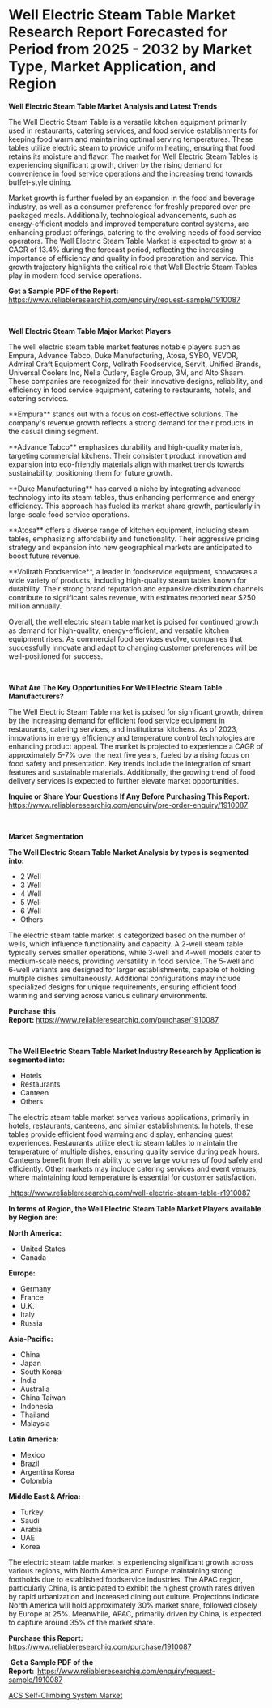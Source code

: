 <p><h1>Well Electric Steam Table Market Research Report Forecasted for Period from 2025 -  2032 by Market Type, Market Application, and Region</h1></p><p><strong>Well Electric Steam Table Market Analysis and Latest Trends</strong></p>
<p><p>The Well Electric Steam Table is a versatile kitchen equipment primarily used in restaurants, catering services, and food service establishments for keeping food warm and maintaining optimal serving temperatures. These tables utilize electric steam to provide uniform heating, ensuring that food retains its moisture and flavor. The market for Well Electric Steam Tables is experiencing significant growth, driven by the rising demand for convenience in food service operations and the increasing trend towards buffet-style dining. </p><p>Market growth is further fueled by an expansion in the food and beverage industry, as well as a consumer preference for freshly prepared over pre-packaged meals. Additionally, technological advancements, such as energy-efficient models and improved temperature control systems, are enhancing product offerings, catering to the evolving needs of food service operators. The Well Electric Steam Table Market is expected to grow at a CAGR of 13.4% during the forecast period, reflecting the increasing importance of efficiency and quality in food preparation and service. This growth trajectory highlights the critical role that Well Electric Steam Tables play in modern food service operations.</p></p>
<p><strong>Get a Sample PDF of the Report:&nbsp;</strong> <a href="https://www.reliableresearchiq.com/enquiry/request-sample/1910087?utm_campaign=2395&utm_medium=2&utm_source=Github&utm_content=ia&utm_term=01032025&utm_id=well-electric-steam-table">https://www.reliableresearchiq.com/enquiry/request-sample/1910087</a></p>
<p>&nbsp;</p>
<p><strong>Well Electric Steam Table Major Market Players</strong></p>
<p><p>The well electric steam table market features notable players such as Empura, Advance Tabco, Duke Manufacturing, Atosa, SYBO, VEVOR, Admiral Craft Equipment Corp, Vollrath Foodservice, ServIt, Unified Brands, Universal Coolers Inc, Nella Cutlery, Eagle Group, 3M, and Alto Shaam. These companies are recognized for their innovative designs, reliability, and efficiency in food service equipment, catering to restaurants, hotels, and catering services.</p><p>**Empura** stands out with a focus on cost-effective solutions. The company's revenue growth reflects a strong demand for their products in the casual dining segment. </p><p>**Advance Tabco** emphasizes durability and high-quality materials, targeting commercial kitchens. Their consistent product innovation and expansion into eco-friendly materials align with market trends towards sustainability, positioning them for future growth.</p><p>**Duke Manufacturing** has carved a niche by integrating advanced technology into its steam tables, thus enhancing performance and energy efficiency. This approach has fueled its market share growth, particularly in large-scale food service operations.</p><p>**Atosa** offers a diverse range of kitchen equipment, including steam tables, emphasizing affordability and functionality. Their aggressive pricing strategy and expansion into new geographical markets are anticipated to boost future revenue.</p><p>**Vollrath Foodservice**, a leader in foodservice equipment, showcases a wide variety of products, including high-quality steam tables known for durability. Their strong brand reputation and expansive distribution channels contribute to significant sales revenue, with estimates reported near $250 million annually.</p><p>Overall, the well electric steam table market is poised for continued growth as demand for high-quality, energy-efficient, and versatile kitchen equipment rises. As commercial food services evolve, companies that successfully innovate and adapt to changing customer preferences will be well-positioned for success.</p></p>
<p>&nbsp;</p>
<p><strong>What Are The Key Opportunities For Well Electric Steam Table Manufacturers?</strong></p>
<p><p>The Well Electric Steam Table market is poised for significant growth, driven by the increasing demand for efficient food service equipment in restaurants, catering services, and institutional kitchens. As of 2023, innovations in energy efficiency and temperature control technologies are enhancing product appeal. The market is projected to experience a CAGR of approximately 5-7% over the next five years, fueled by a rising focus on food safety and presentation. Key trends include the integration of smart features and sustainable materials. Additionally, the growing trend of food delivery services is expected to further elevate market opportunities.</p></p>
<p><strong>Inquire or Share Your Questions If Any Before Purchasing This Report:</strong> <a href="https://www.reliableresearchiq.com/enquiry/pre-order-enquiry/1910087?utm_campaign=2395&utm_medium=2&utm_source=Github&utm_content=ia&utm_term=01032025&utm_id=well-electric-steam-table">https://www.reliableresearchiq.com/enquiry/pre-order-enquiry/1910087</a></p>
<p>&nbsp;</p>
<p><strong>Market Segmentation</strong></p>
<p><strong>The Well Electric Steam Table Market Analysis by types is segmented into:</strong></p>
<p><ul><li>2 Well</li><li>3 Well</li><li>4 Well</li><li>5 Well</li><li>6 Well</li><li>Others</li></ul></p>
<p><p>The electric steam table market is categorized based on the number of wells, which influence functionality and capacity. A 2-well steam table typically serves smaller operations, while 3-well and 4-well models cater to medium-scale needs, providing versatility in food service. The 5-well and 6-well variants are designed for larger establishments, capable of holding multiple dishes simultaneously. Additional configurations may include specialized designs for unique requirements, ensuring efficient food warming and serving across various culinary environments.</p></p>
<p><strong>Purchase this Report:&nbsp;</strong><a href="https://www.reliableresearchiq.com/purchase/1910087?utm_campaign=2395&utm_medium=2&utm_source=Github&utm_content=ia&utm_term=01032025&utm_id=well-electric-steam-table">https://www.reliableresearchiq.com/purchase/1910087</a></p>
<p>&nbsp;</p>
<p><strong>The Well Electric Steam Table Market Industry Research by Application is segmented into:</strong></p>
<p><ul><li>Hotels</li><li>Restaurants</li><li>Canteen</li><li>Others</li></ul></p>
<p><p>The electric steam table market serves various applications, primarily in hotels, restaurants, canteens, and similar establishments. In hotels, these tables provide efficient food warming and display, enhancing guest experiences. Restaurants utilize electric steam tables to maintain the temperature of multiple dishes, ensuring quality service during peak hours. Canteens benefit from their ability to serve large volumes of food safely and efficiently. Other markets may include catering services and event venues, where maintaining food temperature is essential for customer satisfaction.</p></p>
<p><a href="https://www.reliableresearchiq.com/well-electric-steam-table-r1910087?utm_campaign=2395&utm_medium=2&utm_source=Github&utm_content=ia&utm_term=01032025&utm_id=well-electric-steam-table">&nbsp;https://www.reliableresearchiq.com/well-electric-steam-table-r1910087</a></p>
<p><strong>In terms of Region, the Well Electric Steam Table Market Players available by Region are:</strong></p>
<p>
    <p> <strong> North America: </strong>
        <ul>
            <li>United States</li>
            <li>Canada</li>
        </ul>
        </p> 
    <p> <strong> Europe: </strong>
        <ul>
            <li>Germany</li>
            <li>France</li>
            <li>U.K.</li>
            <li>Italy</li>
            <li>Russia</li>
        </ul>
        </p> 
    <p> <strong> Asia-Pacific: </strong>
        <ul>
            <li>China</li>
            <li>Japan</li>
            <li>South Korea</li>
            <li>India</li>
            <li>Australia</li>
            <li>China Taiwan</li>
            <li>Indonesia</li>
            <li>Thailand</li>
            <li>Malaysia</li>
        </ul>
        </p> 
    <p> <strong> Latin America: </strong>
        <ul>
            <li>Mexico</li>
            <li>Brazil</li>
            <li>Argentina Korea</li>
            <li>Colombia</li>
        </ul>
        </p> 
    <p> <strong> Middle East & Africa: </strong>
        <ul>
            <li>Turkey</li>
            <li>Saudi</li>
            <li>Arabia</li>
            <li>UAE</li>
            <li>Korea</li>
        </ul>
    </p>
    </p>
<p><p>The electric steam table market is experiencing significant growth across various regions, with North America and Europe maintaining strong footholds due to established foodservice industries. The APAC region, particularly China, is anticipated to exhibit the highest growth rates driven by rapid urbanization and increased dining out culture. Projections indicate North America will hold approximately 30% market share, followed closely by Europe at 25%. Meanwhile, APAC, primarily driven by China, is expected to capture around 35% of the market share.</p></p>
<p><strong>Purchase this Report: </strong><a href="https://www.reliableresearchiq.com/purchase/1910087?utm_campaign=2395&utm_medium=2&utm_source=Github&utm_content=ia&utm_term=01032025&utm_id=well-electric-steam-table">https://www.reliableresearchiq.com/purchase/1910087</a></p>
<p>&nbsp;<strong>Get a Sample PDF of the Report:&nbsp;&nbsp;</strong><a href="https://www.reliableresearchiq.com/enquiry/request-sample/1910087?utm_campaign=2395&utm_medium=2&utm_source=Github&utm_content=ia&utm_term=01032025&utm_id=well-electric-steam-table">https://www.reliableresearchiq.com/enquiry/request-sample/1910087</a></p>
<p><strong></strong></p>
<p><p><a href="https://github.com/pearlinewhite4692/Market-Research-Report-List-1/blob/main/acs-self-climbing-system-market.md?utm_campaign=2395&utm_medium=2&utm_source=Github&utm_content=ia&utm_term=01032025&utm_id=well-electric-steam-table">ACS Self-Climbing System Market</a></p></p>